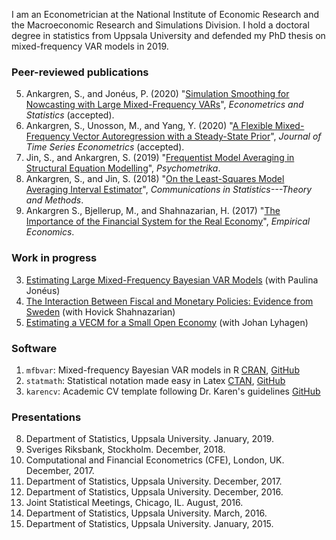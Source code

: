 I am an Econometrician at the National Institute of Economic Research and the Macroeconomic Research and Simulations Division. I hold a doctoral degree in statistics from Uppsala University and defended my PhD thesis on mixed-frequency VAR models in 2019. 

### Peer-reviewed publications
5. Ankargren, S., and Jonéus, P. (2020) "[Simulation Smoothing for Nowcasting with Large Mixed-Frequency VARs](http://arxiv.org/abs/1907.01075)", *Econometrics and Statistics* (accepted).
4. Ankargren, S., Unosson, M., and Yang, Y. (2020) "[A Flexible Mixed-Frequency Vector Autoregression with a Steady-State Prior](https://arxiv.org/abs/1911.09151)", *Journal of Time Series Econometrics* (accepted).
3. Jin, S., and Ankargren, S. (2019) "[Frequentist Model Averaging in Structural Equation Modelling](https://link.springer.com/article/10.1007/s11336-018-9624-y)", *Psychometrika*.
2. Ankargren, S., and Jin, S. (2018) "[On the Least-Squares Model Averaging Interval Estimator](http://www.tandfonline.com/doi/full/10.1080/03610926.2017.1300272)", *Communications in Statistics---Theory and Methods*.
1. Ankargren S., Bjellerup, M., and Shahnazarian, H. (2017) "[The Importance of the Financial System for the Real Economy](http://link.springer.com/article/10.1007/s00181-016-1175-4)", *Empirical Economics*.

### Work in progress

3. [Estimating Large Mixed-Frequency Bayesian VAR Models](https://arxiv.org/abs/1912.02231) (with Paulina Jonéus)
2. [The Interaction Between Fiscal and Monetary Policies: Evidence from Sweden](https://www.riksbank.se/globalassets/media/rapporter/working-papers/2019/no.-365-the-interaction-between-fiscal-and-monetary-policies-evidence-from-sweden.pdf) (with Hovick Shahnazarian)
1. [Estimating a VECM for a Small Open Economy](http://uu.diva-portal.org/smash/get/diva2:1239428/FULLTEXT01.pdf) (with Johan Lyhagen)

### Software

1. `mfbvar`: Mixed-frequency Bayesian VAR models in R [CRAN](https://CRAN.R-project.org/package=mfbvar), [GitHub](https://github.com/ankargren/mfbvar)
3. `statmath`: Statistical notation made easy in Latex [CTAN](https://ctan.org/pkg/statmath), [GitHub](https://github.com/ankargren/statmath)
4. `karencv`: Academic CV template following Dr. Karen's guidelines [GitHub](https://github.com/ankargren/karencv)


### Presentations

8. Department of Statistics, Uppsala University. January, 2019.
7. Sveriges Riksbank, Stockholm. December, 2018.
6. Computational and Financial Econometrics (CFE), London, UK. December, 2017. 
5. Department of Statistics, Uppsala University. December, 2017. 
4. Department of Statistics, Uppsala University. December, 2016.
3. Joint Statistical Meetings, Chicago, IL. August, 2016.
2. Department of Statistics, Uppsala University. March, 2016.
1. Department of Statistics, Uppsala University. January, 2015.